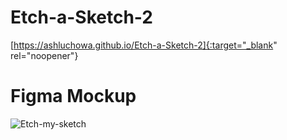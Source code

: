 # Etch-a-Sketch-2
[https://ashluchowa.github.io/Etch-a-Sketch-2]{:target="_blank" rel="noopener"}

# Figma Mockup
![Etch-my-sketch](https://user-images.githubusercontent.com/106585027/198516774-77b3e129-875b-48e0-b604-576621c55a79.png)
